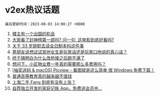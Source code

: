 # v2ex热议话题

`最后更新时间：2023-08-03 14:08:27 +0800`

1. [楼主有一个出国的机会](https://www.v2ex.com/t/961881)
1. [大家看了封神榜第一部吗? 问一句, 这电影到底好看吗?](https://www.v2ex.com/t/961966)
1. [关于 33 岁辞职去读全日制本科这件事](https://www.v2ex.com/t/961810)
1. [男朋友说想试试其他女生是玩笑话还是玩笑口吻说的真心话？](https://www.v2ex.com/t/962034)
1. [终于搞明白为什么改桥接之后跑不满了](https://www.v2ex.com/t/961853)
1. [想问下，小区物业费一年真的需要那么多费用吗？](https://www.v2ex.com/t/961995)
1. [[抽奖送码 & macOS] Picview - 看图就是这么简单 很 Windows 免费下载！](https://www.v2ex.com/t/961998)
1. [普通高等教育真的越来越不值钱](https://www.v2ex.com/t/961987)
1. [上海二手 Fang 到底有没有上涨？](https://www.v2ex.com/t/962016)
1. [自荐独立开发的家庭记账 App，免费送会员中...](https://www.v2ex.com/t/962025)

